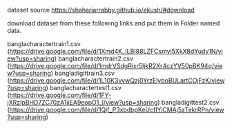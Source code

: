 dataset source 
https://shahariarrabby.github.io/ekush/#download

download dataset from these following links and put them in Folder named data.

banglacharactertrain1.csv (https://drive.google.com/file/d/1Xmd4K_ILBI88LZFCsmyi5XkX8dYudy1N/view?usp=sharing)
banglacharactertrain2.csv (https://drive.google.com/file/d/1mdrVSdgRixr5ljkR2Xr4czYV50pBK94q/view?usp=sharing)
bangladigittrain3.csv (https://drive.google.com/file/d/1L10K3vvwQzj0YrzElyboBULartCOjFzK/view?usp=sharing)
banglacharactertest1.csv (https://drive.google.com/file/d/1FY-jXRzIpBHD7ZC70zA1iiEA9eopO1_I/view?usp=sharing)
bangladigittest2.csv (https://drive.google.com/file/d/1Qjf_P3xbdbpKeUcfIYiCMAj5zTekrRPn/view?usp=sharing)
